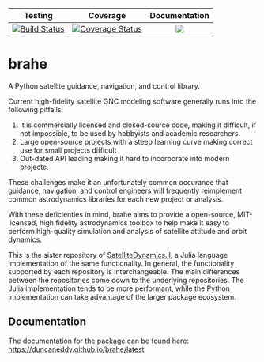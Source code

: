 | Testing | Coverage | Documentation |
| :-----: | :------: | :-----------: |
| [![Build Status](https://travis-ci.org/duncaneddy/brahe.svg?branch=master)](https://travis-ci.org/duncaneddy/brahe) | [![Coverage Status](https://coveralls.io/repos/github/duncaneddy/brahe/badge.svg?branch=master)](https://coveralls.io/github/duncaneddy/brahe?branch=master) | [![](https://img.shields.io/badge/docs-latest-blue.svg)](https://duncaneddy.github.io/brahe/latest) |

# brahe
A Python satellite guidance, navigation, and control library.

Current high-fidelity satellite GNC modeling software generally runs into the following pitfalls:
1. It is commercially licensed and closed-source code, making it difficult, if not impossible, to be used by hobbyists and academic researchers.
2. Large open-source projects with a steep learning curve making correct use for small projects difficult
3. Out-dated API leading making it hard to incorporate into modern projects.

These challenges make it an unfortunately common occurance that guidance, 
navigation, and control engineers will frequently reimplement common 
astrodynamics libraries for each new project or analysis.

With these deficienties in mind, brahe aims to provide a open-source, MIT-licensed,
high fidelity astrodynamics toolbox to help make it easy to perform high-quality 
simulation and analysis of satellite attitude and orbit dynamics.

This is the sister repository of [SatelliteDynamics.jl](https://github.com/sisl/SatelliteDynamics.jl),
a Julia language implementation of the same functionality. In general, the 
functionality supported by each repository is interchangeable. The main differences
between the repositories come down to the underlying repositories. The Julia 
implementation tends to be more performant, while the Python implementation can
take advantage of the larger package ecosystem.

## Documentation

The documentation for the package can be found here: <https://duncaneddy.github.io/brahe/latest>